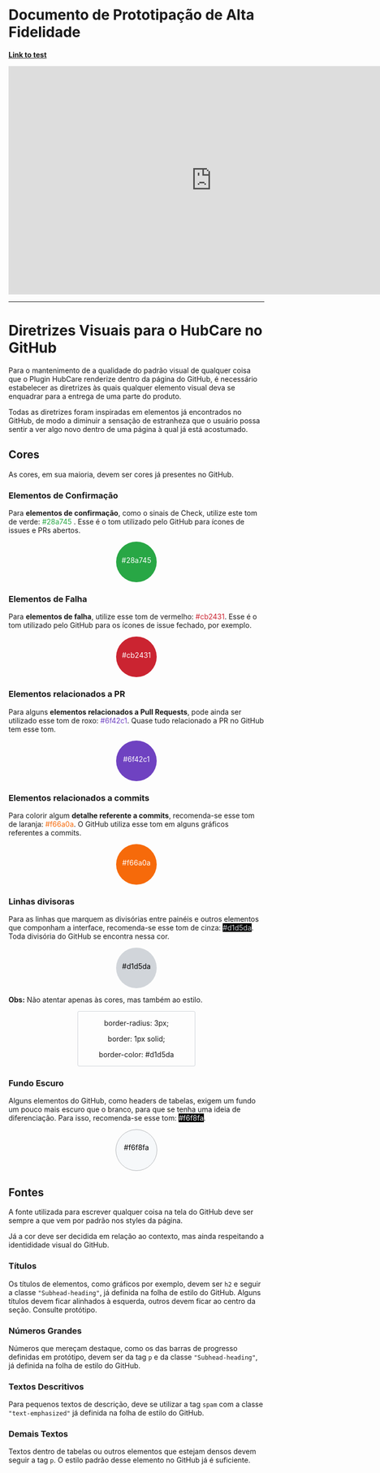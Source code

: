 # Documento de Prototipação de Alta Fidelidade

**[Link to test](https://www.figma.com/proto/InvRd6TLwMWdsIdz5ieEgm23/HubCare-Prototype?node-id=0%3A1&scaling=min-zoom)**

<iframe style="border: none;" width="800" height="450" src="https://www.figma.com/embed?embed_host=share&url=https%3A%2F%2Fwww.figma.com%2Ffile%2FInvRd6TLwMWdsIdz5ieEgm23%2FHubCare-Prototype%3Fnode-id%3D0%253A1" allowfullscreen></iframe>

---

# Diretrizes Visuais para o HubCare no GitHub

Para o mantenimento de a qualidade do padrão visual de qualquer coisa que o Plugin HubCare renderize dentro da página do GitHub, é necessário estabelecer as diretrizes às quais qualquer elemento visual deva se enquadrar para a entrega de uma parte do produto.

Todas as diretrizes foram inspiradas em elementos já encontrados no GitHub, de modo a diminuir a sensação de estranheza que o usuário possa sentir a ver algo novo dentro de uma página à qual já está acostumado.

## Cores

As cores, em sua maioria, devem ser cores já presentes no GitHub.

### Elementos de Confirmação

Para **elementos de confirmação**, como o sinais de Check, utilize este tom de verde: <span style="color:#28a745;"> #28a745 </span>. Esse é o tom utilizado pelo GitHub para ícones de issues e PRs abertos.

<div style="background-color:#28a745;
            width:80px;
            height:80px;
            border-radius: 50px;
            margin: auto;
            text-align: center;
            color: #fff;">
        <div style="padding-top: 35%">#28a745</div>
</div>

### Elementos de Falha

Para **elementos de falha**, utilize esse tom de vermelho: <span style="color:#cb2431">#cb2431</span>. Esse é o tom utilizado pelo GitHub para os ícones de issue fechado, por exemplo.

<div style="background-color:#cb2431;
            width:80px;
            height:80px;
            border-radius: 50px;
            margin: auto;
            text-align: center;
            color: #fff;">
        <div style="padding-top: 35%">#cb2431</div>
</div>

### Elementos relacionados a PR

Para alguns **elementos relacionados a Pull Requests**, pode ainda ser utilizado esse tom de roxo: <span style="color:#6f42c1">#6f42c1</span>. Quase tudo relacionado a PR no GitHub tem esse tom.

<div style="background-color:#6f42c1;
            width:80px;
            height:80px;
            border-radius: 50px;
            margin: auto;
            text-align: center;
            color: #fff;">
        <div style="padding-top: 35%">#6f42c1</div>
</div>

### Elementos relacionados a commits

Para colorir algum **detalhe referente a commits**, recomenda-se esse tom de laranja: <span style="color:#f66a0a">#f66a0a</span>. O GitHub utiliza esse tom em alguns gráficos referentes a commits.

<div style="background-color:#f66a0a;
            width:80px;
            height:80px;
            border-radius: 50px;
            margin: auto;
            text-align: center;
            color: #fff;">
        <div style="padding-top: 35%">#f66a0a</div>
</div>

### Linhas divisoras

Para as linhas que marquem as divisórias entre painéis e outros elementos que componham a interface, recomenda-se esse tom de cinza: <span style="color:#d1d5da; background: #000">#d1d5da</span>. Toda divisória do GitHub se encontra nessa cor.

<div style="background-color:#d1d5da;
            width:80px;
            height:80px;
            border-radius: 50px;
            margin: auto;
            text-align: center;
            color: #000;">
        <div style="padding-top: 35%">#d1d5da</div>
</div>

**Obs:** Não atentar apenas às cores, mas também ao estilo.

<div style="border-radius: 3px;
            border: 1px solid;
            border-color: #d1d5da;
            margin: auto;
            text-align: center;
            width:230px">
    <div style="margin: 2px">
        <p>border-radius: 3px;</p>
        <p>border: 1px solid;</p>
        <p>border-color: #d1d5da</p>
    </div>        
</div>

### Fundo Escuro

Alguns elementos do GitHub, como headers de tabelas, exigem um fundo um pouco mais escuro que o branco, para que se tenha uma ideia de diferenciação. Para isso, recomenda-se esse tom: <span style="color:#f6f8fA; background: #000">#f6f8fa</span>.

<div style="background-color:#f6f8fa;
            width:80px;
            height:80px;
            border-radius: 50px;
            margin: auto;
            text-align: center;
            color: #000;
            border:1px solid;
            border-color: #b6b8bb">
        <div style="padding-top: 32%">#f6f8fa</div>
</div>

## Fontes

A fonte utilizada para escrever qualquer coisa na tela do GitHub deve ser sempre a que vem por padrão nos styles da página.

Já a cor deve ser decidida em relação ao contexto, mas ainda respeitando a identididade visual do GitHub.

### Títulos

Os títulos de elementos, como gráficos por exemplo, devem ser `h2` e seguir a classe `"Subhead-heading"`, já definida na folha de estilo do GitHub. Alguns títulos devem ficar alinhados à esquerda, outros devem ficar ao centro da seção. Consulte protótipo.

### Números Grandes

Números que mereçam destaque, como os das barras de progresso definidas em protótipo, devem ser da tag `p` e da classe `"Subhead-heading"`, já definida na folha de estilo do GitHub.

### Textos Descritivos

Para pequenos textos de descrição, deve se utilizar a tag `spam` com a classe `"text-emphasized"` já definida na folha de estilo do GitHub.

### Demais Textos

Textos dentro de tabelas ou outros elementos que estejam densos devem seguir a tag `p`. O estilo padrão desse elemento no GitHub já é suficiente.

<br>